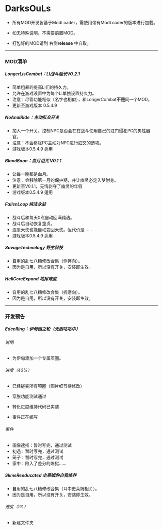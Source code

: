 # DarksOuLs
* 所有MOD开发皆基于ModLoader，需使用带有ModLoader的版本进行加载。

* 如无特殊说明，不需要前置MOD。

* 打包好的MOD请到 右侧**release** 中自取。
______
### MOD清单
##### LongerLisCombat：LI战斗延长V0.2.1
* 简单粗暴的提高Li们的持久力。
* 允许在游戏设置中为每个Li单独设置持久力。
* 注意：尽管功能相似（名字也相似），和LongerCombat**不是**同一个MOD。
* 更新至游戏版本 0.5.4.9


##### NoAnalRide：主动肛交开关
* 加入一个开关，控制NPC是否会在在战斗使用自己的肛门侵犯PC的男性器官。
* 注意：不会移除PC主动对NPC进行肛交的选项。
* 游戏版本0.5.4.9 适用

##### BloodBoon：血月诅咒 V0.1.1
* 让每一晚都是血月。
* 注意：会移除第一月的保护期，并让幽灵必定入梦附身。
* 更新至V0.1.1，无情剥夺了幽灵的年假
* 游戏版本0.5.4.9 适用

##### FallenLoop 纯洁永驻
* 战斗后和每天0点自动回满纯洁。
* 战斗后自动恢复童贞。
* 连堕天使也能自动变回天使。但代价是……
* 游戏版本0.5.4.9 适用

##### SavageTechnology 野生科技
* 自用的乱七八糟修改合集（作弊向）。
* 因为是自用，所以没有开关，安装即生效。

##### HellCoreExpand 地狱难度
* 自用的乱七八糟修改合集（折磨向）。
* 因为是自用，所以没有开关，安装即生效。

______
### 开发预告
##### EdenRing：伊甸园之轮（无限咕咕中）
###### 说明
* 为伊甸添加一个专属项圈。
###### 进度（40%）
* 已经搓完所有项圈（图片细节待修改）

* 穿脱功能测试通过

* 转化进度维持代码已实装
* 事件正在编写
###### 事件
* 画像逮捕：暂时写完，通过测试
* 初遇：暂时写完，通过测试
* 笼子：暂时写完，通过测试
* 家中：陷入了差分的炼狱……

##### SlimeReeducated 史莱姆的自我修养
* 自用的乱七八糟修改合集（耳中史莱姆相关）。
* 因为是自用，所以没有开关，安装即生效。
###### 进度（1%）
* 新建文件夹



